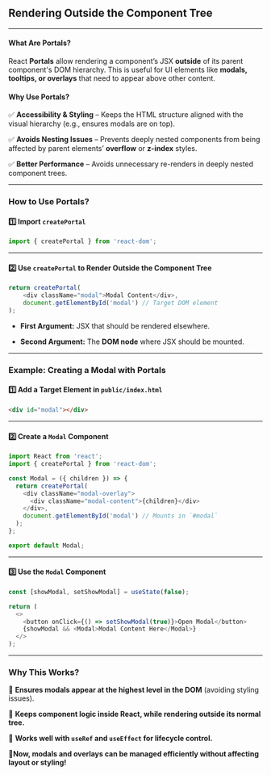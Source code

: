 ## **Rendering Outside the Component Tree**  
---
#### **What Are Portals?**  

React **Portals** allow rendering a component’s JSX **outside** of its parent component's DOM hierarchy. This is useful for UI elements like **modals, tooltips, or overlays** that need to appear above other content.  

#### **Why Use Portals?**  

✅ **Accessibility & Styling** – Keeps the HTML structure aligned with the visual hierarchy (e.g., ensures modals are on top).  

✅ **Avoids Nesting Issues** – Prevents deeply nested components from being affected by parent elements’ **overflow** or **z-index** styles.  

✅ **Better Performance** – Avoids unnecessary re-renders in deeply nested component trees.  

---
### **How to Use Portals?**  

#### **1️⃣ Import `createPortal`**

```js
import { createPortal } from 'react-dom';
```

---
#### **2️⃣ Use `createPortal` to Render Outside the Component Tree**

```js
return createPortal(
    <div className="modal">Modal Content</div>,
    document.getElementById('modal') // Target DOM element
);
```

- **First Argument:** JSX that should be rendered elsewhere.  

- **Second Argument:** The **DOM node** where JSX should be mounted.  

---

### **Example: Creating a Modal with Portals**  


#### **1️⃣ Add a Target Element in `public/index.html`**

```html
<div id="modal"></div>
```

---

#### **2️⃣ Create a `Modal` Component**

```js
import React from 'react';
import { createPortal } from 'react-dom';

const Modal = ({ children }) => {
  return createPortal(
    <div className="modal-overlay">
      <div className="modal-content">{children}</div>
    </div>,
    document.getElementById('modal') // Mounts in `#modal`
  );
};

export default Modal;
```

---
#### **3️⃣ Use the `Modal` Component**

```js
const [showModal, setShowModal] = useState(false);

return (
  <>
    <button onClick={() => setShowModal(true)}>Open Modal</button>
    {showModal && <Modal>Modal Content Here</Modal>}
  </>
);
```

---
### **Why This Works?**  

🔹 **Ensures modals appear at the highest level in the DOM** (avoiding styling issues).  

🔹 **Keeps component logic inside React, while rendering outside its normal tree.**  

🔹 **Works well with `useRef` and `useEffect` for lifecycle control.**  


🚀**Now, modals and overlays can be managed efficiently without affecting layout or styling!**